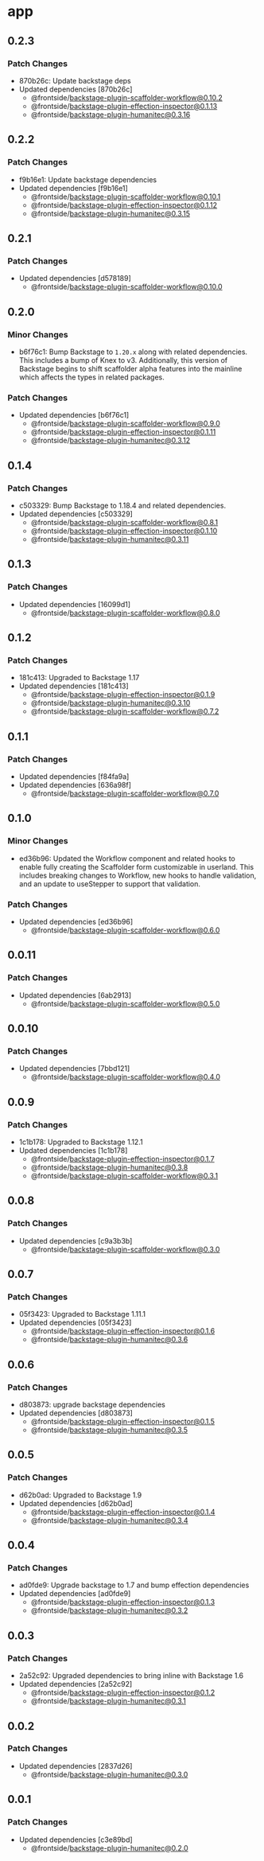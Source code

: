 # app

## 0.2.3

### Patch Changes

- 870b26c: Update backstage deps
- Updated dependencies [870b26c]
  - @frontside/backstage-plugin-scaffolder-workflow@0.10.2
  - @frontside/backstage-plugin-effection-inspector@0.1.13
  - @frontside/backstage-plugin-humanitec@0.3.16

## 0.2.2

### Patch Changes

- f9b16e1: Update backstage dependencies
- Updated dependencies [f9b16e1]
  - @frontside/backstage-plugin-scaffolder-workflow@0.10.1
  - @frontside/backstage-plugin-effection-inspector@0.1.12
  - @frontside/backstage-plugin-humanitec@0.3.15

## 0.2.1

### Patch Changes

- Updated dependencies [d578189]
  - @frontside/backstage-plugin-scaffolder-workflow@0.10.0

## 0.2.0

### Minor Changes

- b6f76c1: Bump Backstage to `1.20.x` along with related dependencies. This includes a bump of Knex to v3. Additionally, this version of Backstage begins to shift scaffolder alpha features into the mainline which affects the types in related packages.

### Patch Changes

- Updated dependencies [b6f76c1]
  - @frontside/backstage-plugin-scaffolder-workflow@0.9.0
  - @frontside/backstage-plugin-effection-inspector@0.1.11
  - @frontside/backstage-plugin-humanitec@0.3.12

## 0.1.4

### Patch Changes

- c503329: Bump Backstage to 1.18.4 and related dependencies.
- Updated dependencies [c503329]
  - @frontside/backstage-plugin-scaffolder-workflow@0.8.1
  - @frontside/backstage-plugin-effection-inspector@0.1.10
  - @frontside/backstage-plugin-humanitec@0.3.11

## 0.1.3

### Patch Changes

- Updated dependencies [16099d1]
  - @frontside/backstage-plugin-scaffolder-workflow@0.8.0

## 0.1.2

### Patch Changes

- 181c413: Upgraded to Backstage 1.17
- Updated dependencies [181c413]
  - @frontside/backstage-plugin-effection-inspector@0.1.9
  - @frontside/backstage-plugin-humanitec@0.3.10
  - @frontside/backstage-plugin-scaffolder-workflow@0.7.2

## 0.1.1

### Patch Changes

- Updated dependencies [f84fa9a]
- Updated dependencies [636a98f]
  - @frontside/backstage-plugin-scaffolder-workflow@0.7.0

## 0.1.0

### Minor Changes

- ed36b96: Updated the Workflow component and related hooks to enable fully creating the Scaffolder form customizable in userland. This includes breaking changes to Workflow, new hooks to handle validation, and an update to useStepper to support that validation.

### Patch Changes

- Updated dependencies [ed36b96]
  - @frontside/backstage-plugin-scaffolder-workflow@0.6.0

## 0.0.11

### Patch Changes

- Updated dependencies [6ab2913]
  - @frontside/backstage-plugin-scaffolder-workflow@0.5.0

## 0.0.10

### Patch Changes

- Updated dependencies [7bbd121]
  - @frontside/backstage-plugin-scaffolder-workflow@0.4.0

## 0.0.9

### Patch Changes

- 1c1b178: Upgraded to Backstage 1.12.1
- Updated dependencies [1c1b178]
  - @frontside/backstage-plugin-effection-inspector@0.1.7
  - @frontside/backstage-plugin-humanitec@0.3.8
  - @frontside/backstage-plugin-scaffolder-workflow@0.3.1

## 0.0.8

### Patch Changes

- Updated dependencies [c9a3b3b]
  - @frontside/backstage-plugin-scaffolder-workflow@0.3.0

## 0.0.7

### Patch Changes

- 05f3423: Upgraded to Backstage 1.11.1
- Updated dependencies [05f3423]
  - @frontside/backstage-plugin-effection-inspector@0.1.6
  - @frontside/backstage-plugin-humanitec@0.3.6

## 0.0.6

### Patch Changes

- d803873: upgrade backstage dependencies
- Updated dependencies [d803873]
  - @frontside/backstage-plugin-effection-inspector@0.1.5
  - @frontside/backstage-plugin-humanitec@0.3.5

## 0.0.5

### Patch Changes

- d62b0ad: Upgraded to Backstage 1.9
- Updated dependencies [d62b0ad]
  - @frontside/backstage-plugin-effection-inspector@0.1.4
  - @frontside/backstage-plugin-humanitec@0.3.4

## 0.0.4

### Patch Changes

- ad0fde9: Upgrade backstage to 1.7 and bump effection dependencies
- Updated dependencies [ad0fde9]
  - @frontside/backstage-plugin-effection-inspector@0.1.3
  - @frontside/backstage-plugin-humanitec@0.3.2

## 0.0.3

### Patch Changes

- 2a52c92: Upgraded dependencies to bring inline with Backstage 1.6
- Updated dependencies [2a52c92]
  - @frontside/backstage-plugin-effection-inspector@0.1.2
  - @frontside/backstage-plugin-humanitec@0.3.1

## 0.0.2

### Patch Changes

- Updated dependencies [2837d26]
  - @frontside/backstage-plugin-humanitec@0.3.0

## 0.0.1

### Patch Changes

- Updated dependencies [c3e89bd]
  - @frontside/backstage-plugin-humanitec@0.2.0
